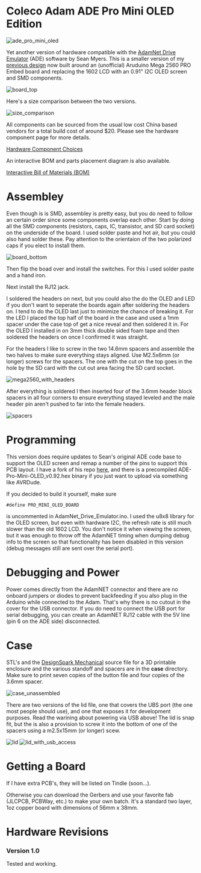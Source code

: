 # Coleco Adam ADE Pro Mini OLED Edition
![ade_pro_mini_oled](docs/ade_pro_mini_oled.jpg)

Yet another version of hardware compatible with the [AdamNet Drive Emulator](https://github.com/Kalidomra/AdamNet-Drive-Emulator) (ADE) software by Sean Myers. This is a smaller version of my [previous design](https://github.com/djtersteegc/coleco-adam-ade-pro-shield) now built around an (unofficial) Aruduino Mega 2560 PRO Embed board and replacing the 1602 LCD with an 0.91" I2C OLED screen and SMD components.

![board_top](docs/board_top.jpg)

Here's a size comparison between the two versions.

<img src="docs/size_comparison.jpg" alt="size_comparison" />

All components can be sourced from the usual low cost China based vendors for a total build cost of around $20.  Please see the hardware component page for more details.

[Hardware Component Choices](https://djtersteegc.github.io/coleco-adam-ade-pro-embed-shield/components.html)

An interactive BOM and parts placement diagram is also available.

[Interactive Bill of Materials (BOM)](https://djtersteegc.github.io/coleco-adam-ade-pro-embed-shield/ibom.html)

# Assembley

Even though is is SMD, assembley is pretty easy, but you do need to follow an certain order since some components overlap each other.   Start by doing all the SMD components (resistors, caps, IC, transistor, and SD card socket) on the underside of the board. I used solder paste and hot air, but you could also hand solder these. Pay attention to the orientaion of the two polarized caps if you elect to install them.

<img src="docs/board_bottom.jpg" alt="board_bottom" />

Then flip the boad over and install the switches.  For this I used solder paste and a hand iron.

Next install the RJ12 jack.

I soldered the headers on next, but you could also the do the OLED and LED if you don't want to seperate the boards again after soldering the headers on.  I tend to do the OLED last just to minimize the chance of breaking it.  For the LED I placed the top half of the board in the case and used a 1mm spacer under the case top of get a nice reveal and then soldered it in. For the OLED I installed in on 3mm thick double sided foam tape and then soldered the headers on once I confirmed it was straight.  

For the headers I like to screw in the two 14.6mm spacers and assemble the two halves to make sure everything stays aligned.  Use M2.5x6mm (or longer) screws for the spacers.  The one with the cut on the top goes in the hole by the SD card with the cut out area facing the SD card socket.

<img src="docs/mega2560_with_headers.jpg" alt="mega2560_with_headers" />

After everything is soldered I then inserted four of the 3.6mm header block spacers in all four corners to ensure everything stayed leveled and the male header pin aren't pushed to far into the female headers.

<img src="docs/spacers.jpg" alt="spacers" />

# Programming

This version does require updates to Sean's original ADE code base to support the OLED screen and remap a number of the pins to support this PCB layout.   I have a fork of his repo [here](https://github.com/djtersteegc/AdamNet-Drive-Emulator), and there is a precompiled ADE-Pro-Mini-OLED_v0.92.hex binary if you just want to upload via something like AVRDude.

If you decided to build it yourself, make sure 

`#define PRO_MINI_OLED_BOARD`

is uncommented in AdamNet_Drive_Emulator.ino.  I used the u8x8 library for the OLED screen, but even with hardware I2C, the refresh rate is still much slower than the old 1602 LCD.  You don't notice it when viewing the screen, but it was enough to throw off the AdamNET timing when dumping debug info to the screen so that functionality has been disabled in this version (debug messages still are sent over the serial port).

# Debugging and Power

Power comes directly from the AdamNET connector and there are no onboard jumpers or diodes to prevent backfeeding if you also plug in the Arduino while  connected to the Adam.  That's why there is no cutout in the cover for the USB connector.  If you do need to connect the USB port for serial debugging, you can create an AdamNET RJ12 cable with the 5V line (pin 6 on the ADE side) disconnected.

# Case

STL's and the [DesignSpark Mechanical](https://www.rs-online.com/designspark/mechanical-software) source file for a 3D printable enclosure and the various standoff and spacers are in the **case** directory. Make sure to print seven copies of the button file and four copies of the 3.6mm spacer.

<img src="docs/case_unassembled.jpg" alt="case_unassembled" />

There are two versions of the lid file, one that covers the UBS port (the one most people should use), and one that exposes it for development purposes.  Read the warining about powering via USB above!  The lid is snap fit, but the is also a provision to screw it into the bottom of one of the spacers using a m2.5x15mm (or longer) scew.

<img src="docs/lid.jpg" alt="lid" />

<img src="docs/lid_with_usb_access.jpg" alt="lid_with_usb_access" />

# Getting a Board

If I have extra PCB's, they will be listed on Tindie (soon...).

Otherwise you can download the Gerbers and use your favorite fab (JLCPCB, PCBWay, etc.) to make your own batch.  It's a standard two layer, 1oz copper board with dimensions of 56mm x 38mm.

# Hardware Revisions

### Version 1.0

Tested and working.
